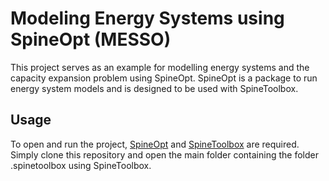 # Modeling Energy Systems using SpineOpt (MESSO)
This project serves as an example for modelling energy systems and the capacity expansion problem using SpineOpt. 
SpineOpt is a package to run energy system models and is designed to be used with SpineToolbox.

## Usage
To open and run the project, [SpineOpt](https://github.com/Spine-project/SpineOpt.jl) and [SpineToolbox](https://github.com/Spine-project/Spine-Toolbox) are required.
Simply clone this repository and open the main folder containing the folder .spinetoolbox using SpineToolbox.
